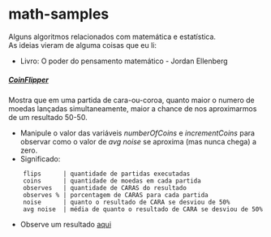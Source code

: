 # math-samples

Alguns algoritmos relacionados com matemática e estatística.  
As ideias vieram de alguma coisas que eu li:
- Livro: O poder do pensamento matemático - Jordan Ellenberg

##### [CoinFlipper](https://github.com/hevilavio/math-samples/blob/master/src/CoinFlipper.java)
Mostra que em uma partida de cara-ou-coroa, quanto maior o numero de moedas lançadas simultaneamente, maior a chance de nos aproximarmos de um resultado 50-50.
* Manipule o valor das variáveis *numberOfCoins* e *incrementCoins* para observar 
como o valor de *avg noise* se aproxima (mas nunca chega) a zero.
* Significado:
```
    flips      | quantidade de partidas executadas
    coins      | quantidade de moedas em cada partida
    observes   | quantidade de CARAS do resultado    
    observes % | porcentagem de CARAS para cada partida     
    noise      | quanto o resultado de CARA se desviou de 50%
    avg noise  | média de quanto o resultado de CARA se desviou de 50%
```

* Observe um resultado [aqui](https://raw.githubusercontent.com/hevilavio/math-samples/master/sample.out)
